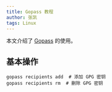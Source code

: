 ```yaml
---
title: Gopass 教程
author: 张凯
tags: Linux
---
```


本文介绍了 [Gopass](https://github.com/gopasspw/gopass) 的使用。

<!--more-->

## 基本操作

```
gopass recipients add  # 添加 GPG 密钥
gopass recipients rm  # 删除 GPG 密钥
```
